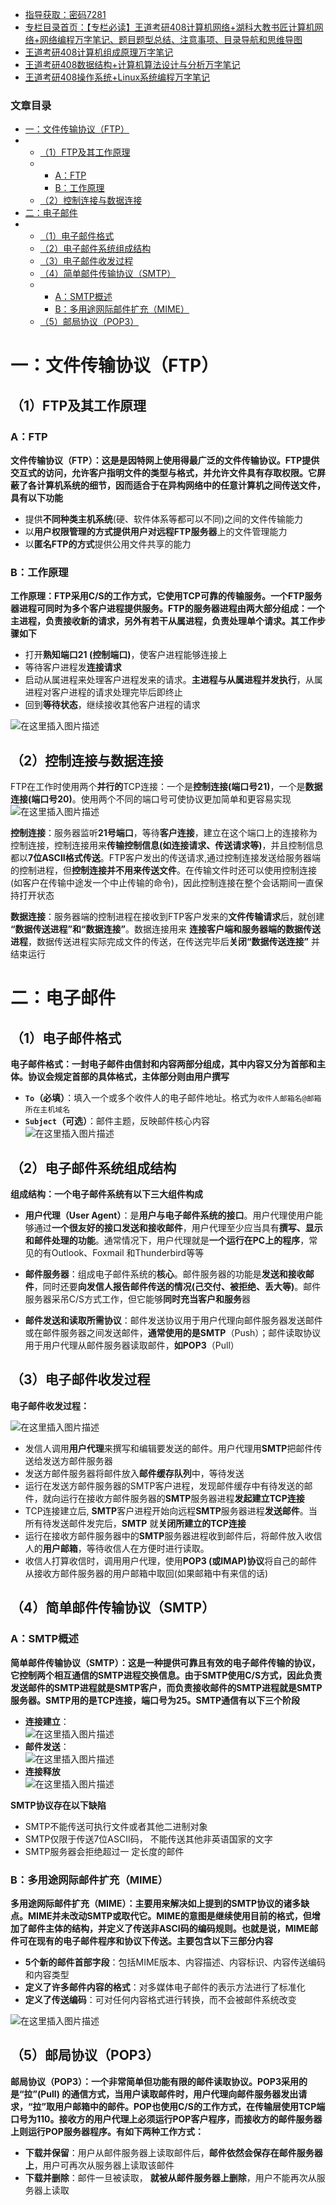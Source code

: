  

- [指导获取：密码7281](https://url18.ctfile.com/f/22722418-803125355-edf378)
- [专栏目录首页：【专栏必读】王道考研408计算机网络+湖科大教书匠计算机网络+网络编程万字笔记、题目题型总结、注意事项、目录导航和思维导图](https://zhangxing-tech.blog.csdn.net/article/details/125668174)
- [王道考研408计算机组成原理万字笔记](https://zhangxing-tech.blog.csdn.net/article/details/120664162?spm=1001.2014.3001.5502)
- [王道考研408数据结构+计算机算法设计与分析万字笔记](https://blog.csdn.net/qq_39183034/article/details/121501138?spm=1001.2014.3001.5501)
- [王道考研408操作系统+Linux系统编程万字笔记](https://zhangxing-tech.blog.csdn.net/article/details/121004242?spm=1001.2014.3001.5502)

### 文章目录

- [一：文件传输协议（FTP）](#FTP_10)
- - [（1）FTP及其工作原理](#1FTP_12)
  - - [A：FTP](#AFTP_14)
    - [B：工作原理](#B_25)
  - [（2）控制连接与数据连接](#2_40)
- [二：电子邮件](#_54)
- - [（1）电子邮件格式](#1_56)
  - [（2）电子邮件系统组成结构](#2_63)
  - [（3）电子邮件收发过程](#3_75)
  - [（4）简单邮件传输协议（SMTP）](#4SMTP_94)
  - - [A：SMTP概述](#ASMTP_96)
    - [B：多用途网际邮件扩充（MIME）](#BMIME_120)
  - [（5）邮局协议（POP3）](#5POP3_135)

# 一：文件传输协议（FTP）

## （1）FTP及其工作原理

### A：FTP

**文件传输协议（FTP）：这是是因特网上使用得最广泛的文件传输协议。FTP提供交互式的访问，允许客户指明文件的类型与格式，并允许文件具有存取权限。它屏蔽了各计算机系统的细节，因而适合于在异构网络中的任意计算机之间传送文件，具有以下功能**

- 提供**不同种类主机系统**\(硬、软件体系等都可以不同\)之间的文件传输能力
- 以**用户权限管理的方式提供用户对远程FTP服务器**上的文件管理能力
- 以**匿名FTP的方式**提供公用文件共享的能力

### B：工作原理

**工作原理：FTP采用C/S的工作方式，它使用TCP可靠的传输服务。一个FTP服务器进程可同时为多个客户进程提供服务。FTP的服务器进程由两大部分组成：一个主进程，负责接收新的请求，另外有若干从属进程，负责处理单个请求。其工作步骤如下**

- 打开**熟知端口21 \(控制端口\)**，使客户进程能够连接上
- 等待客户进程发**连接请求**
- 启动从属进程来处理客户进程发来的请求。**主进程与从属进程并发执行**，从属进程对客户进程的请求处理完毕后即终止
- 回到**等待状态**，继续接收其他客户进程的请求

![在这里插入图片描述](https://ziquyun.com/main/csdn/img?url=https%3A%2F%2Fimg-blog.csdnimg.cn%2F5f846377eaa34f2d95d4841a0e7423cc.png&rfUrl=https%3A%2F%2Fzhangxing-tech.blog.csdn.net%2Farticle%2Fdetails%2F125662588)

## （2）控制连接与数据连接

FTP在工作时使用两个**并行的**TCP连接：一个是**控制连接\(端口号21\)**，一个是**数据连接\(端口号20\)**。使用两个不同的端口号可使协议更加简单和更容易实现  
![在这里插入图片描述](https://ziquyun.com/main/csdn/img?url=https%3A%2F%2Fimg-blog.csdnimg.cn%2F97ad26831c8541acabf204b54073f768.png&rfUrl=https%3A%2F%2Fzhangxing-tech.blog.csdn.net%2Farticle%2Fdetails%2F125662588)

**控制连接**：服务器监听**21号端口**，等待**客户连接**，建立在这个端口上的连接称为控制连接，控制连接用来**传输控制信息\(如连接请求、传送请求等\)**，并且控制信息都以**7位ASCII格式传送**。FTP客户发出的传送请求,通过控制连接发送给服务器端的控制进程，但**控制连接并不用来传送文件**。在传输文件时还可以使用控制连接\(如客户在传输中途发一个中止传输的命令\)，因此控制连接在整个会话期间一直保持打开状态

**数据连接**：服务器端的控制进程在接收到FTP客户发来的**文件传输请求**后，就创建 **“数据传送进程”和“数据连接”**。数据连接用来 **连接客户端和服务器端的数据传送进程**，数据传送进程实际完成文件的传送，在传送完毕后**关闭“数据传送连接”** 并结束运行

# 二：电子邮件

## （1）电子邮件格式

**电子邮件格式：一封电子邮件由信封和内容两部分组成，其中内容又分为首部和主体。协议会规定首部的具体格式，主体部分则由用户撰写**

- **`To`（必填）**：填入一个或多个收件人的电子邮件地址。格式为`收件人邮箱名@邮箱所在主机域名`
- **`Subject`（可选）**：邮件主题，反映邮件核心内容  
  ![在这里插入图片描述](https://ziquyun.com/main/csdn/img?url=https%3A%2F%2Fimg-blog.csdnimg.cn%2Fe16c21be5eeb47f3a3032ff3bb0881e4.png&rfUrl=https%3A%2F%2Fzhangxing-tech.blog.csdn.net%2Farticle%2Fdetails%2F125662588)

## （2）电子邮件系统组成结构

**组成结构：一个电子邮件系统有以下三大组件构成**

- **用户代理（User Agent）**：是**用户与电子邮件系统的接口**。用户代理使用户能够通过**一个很友好的接口发送和接收邮件**，用户代理至少应当具有**撰写、显示和邮件处理的功能**。通常情况下，用户代理就是**一个运行在PC上的程序**，常见的有Outlook、Foxmail 和Thunderbird等等

- **邮件服务器**：组成电子邮件系统的**核心**。邮件服务器的功能是**发送和接收邮件**，同时还要**向发信人报告邮件传送的情况\(己交付、被拒绝、丢大等\)**。邮件服务器采吊C/S方式工作，但它能够**同时充当客户和服务**器

- **邮件发送和读取所需协议**：邮件发送协议用于用户代理向邮件服务器发送邮件或在邮件服务器之间发送邮件，**通常使用的是SMTP**（Push）；邮件读取协议用于用户代理从邮件服务器读取邮件，**如POP3**（Pull）

## （3）电子邮件收发过程

**电子邮件收发过程：**

![在这里插入图片描述](https://ziquyun.com/main/csdn/img?url=https%3A%2F%2Fimg-blog.csdnimg.cn%2F31b688b9c06a4153a846f87983daa464.png&rfUrl=https%3A%2F%2Fzhangxing-tech.blog.csdn.net%2Farticle%2Fdetails%2F125662588)

- 发信人调用**用户代理**来撰写和编辑要发送的邮件。用户代理用**SMTP**把邮件传送给发送方邮件服务器
- 发送方邮件服务器将邮件放入**邮件缓存队列**中，等待发送
- 运行在发送方邮件服务器的SMTP客户进程，发现邮件缓存中有待发送的邮件，就向运行在接收方邮件服务器的**SMTP**服务器进程**发起建立TCP连接**
- TCP连接建立后, **SMTP**客户进程开始向远程**SMTP**服务器进程**发送邮件**。当所有待发送邮件发完后，**SMTP** 就**关闭所建立的TCP连接**
- 运行在接收方邮件服务器中的**SMTP**服务器进程收到邮件后，将邮件放入收信人的**用户邮箱**，等待收信人在方便时进行读取。
- 收信人打算收信时，调用用户代理，使用**POP3 \(或IMAP\)协议**将自己的邮件从接收方邮件服务器的用户邮箱中取回\(如果邮箱中有来信的话\)

## （4）简单邮件传输协议（SMTP）

### A：SMTP概述

**简单邮件传输协议（SMTP）：这是一种提供可靠且有效的电子邮件传输的协议，它控制两个相互通信的SMTP进程交换信息。由于SMTP使用C/S方式，因此负责发送邮件的SMTP进程就是SMTP客户，而负责接收邮件的SMTP进程就是SMTP服务器。SMTP用的是TCP连接，端口号为25。SMTP通信有以下三个阶段**

- **连接建立**：  
  ![在这里插入图片描述](https://ziquyun.com/main/csdn/img?url=https%3A%2F%2Fimg-blog.csdnimg.cn%2F4bcd279ad8564a6ba7c446064e270687.png&rfUrl=https%3A%2F%2Fzhangxing-tech.blog.csdn.net%2Farticle%2Fdetails%2F125662588)
- **邮件发送**：  
  ![在这里插入图片描述](https://ziquyun.com/main/csdn/img?url=https%3A%2F%2Fimg-blog.csdnimg.cn%2Fd11879049fe447858bfef36b18c903f9.png&rfUrl=https%3A%2F%2Fzhangxing-tech.blog.csdn.net%2Farticle%2Fdetails%2F125662588)
- **连接释放**  
  ![在这里插入图片描述](https://ziquyun.com/main/csdn/img?url=https%3A%2F%2Fimg-blog.csdnimg.cn%2F70e9363323a24e45a961ce0628a63827.png&rfUrl=https%3A%2F%2Fzhangxing-tech.blog.csdn.net%2Farticle%2Fdetails%2F125662588)

**SMTP协议存在以下缺陷**

- SMTP不能传送可执行文件或者其他二进制对象
- SMTP仅限于传送7位ASCII码， 不能传送其他非英语国家的文字
- SMTP服务器会拒绝超过一 定长度的邮件

### B：多用途网际邮件扩充（MIME）

**多用途网际邮件扩充（MIME）：主要用来解决如上提到的SMTP协议的诸多缺点。MIME并未改动SMTP或取代它。MIME的意图是继续使用目前的格式，但增加了邮件主体的结构，并定义了传送非ASCI码的编码规则。也就是说，MIME邮件可在现有的电子邮件程序和协议下传送。主要包含以下三部分内容**

- **5个新的邮件首部字段**：包括MIME版本、内容描述、内容标识、内容传送编码和内容类型
- **定义了许多邮件内容的格式**：对多媒体电子邮件的表示方法进行了标准化
- **定义了传送编码**：可对任何内容格式进行转换，而不会被邮件系统改变

![在这里插入图片描述](https://ziquyun.com/main/csdn/img?url=https%3A%2F%2Fimg-blog.csdnimg.cn%2F4ba91950a644464cabeb2ca48c91df76.png&rfUrl=https%3A%2F%2Fzhangxing-tech.blog.csdn.net%2Farticle%2Fdetails%2F125662588)

## （5）邮局协议（POP3）

**邮局协议（POP3）：一个非常简单但功能有限的邮件读取协议。POP3采用的是“拉”\(Pull\) 的通信方式，当用户读取邮件时，用户代理向邮件服务器发出请求，“拉”取用户邮箱中的邮件。POP也使用C/S的工作方式，在传输层使用TCP端口号为110。接收方的用户代理上必须运行POP客户程序，而接收方的邮件服务器上则运行POP服务器程序。有如下两种工作方式：**

- **下载并保留**：用户从邮件服务器上读取邮件后，**邮件依然会保存在邮件服务器上**，用户可再次从服务器上读取该邮件
- **下载并删除**：邮件一旦被读取， **就被从邮件服务器上删除**，用户不能再次从服务器上读取